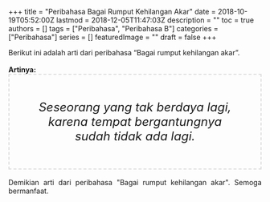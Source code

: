 +++
title = "Peribahasa Bagai Rumput Kehilangan Akar"
date = 2018-10-19T05:52:00Z
lastmod = 2018-12-05T11:47:03Z
description = ""
toc = true
authors = []
tags = ["Peribahasa", "Peribahasa B"]
categories = ["Peribahasa"]
series = []
featuredImage = ""
draft = false
+++

<div dir="ltr" style="text-align: left;" trbidi="on"><div style="text-align: justify;">Berikut ini adalah arti dari peribahasa “Bagai rumput kehilangan akar”.</div><br /><div style="text-align: justify;"><b>Artinya:</b></div><div style="border: 2px dashed #ddd; font-size: 24px; height: auto; margin: 0 auto; padding: 50px; text-align: center; width: auto;"><i>Seseorang yang tak berdaya lagi, karena tempat bergantungnya sudah tidak ada lagi.</i></div><div style="text-align: justify;"><br /></div><div style="text-align: justify;">Demikian arti dari peribahasa "Bagai rumput kehilangan akar". Semoga bermanfaat.</div></div>
